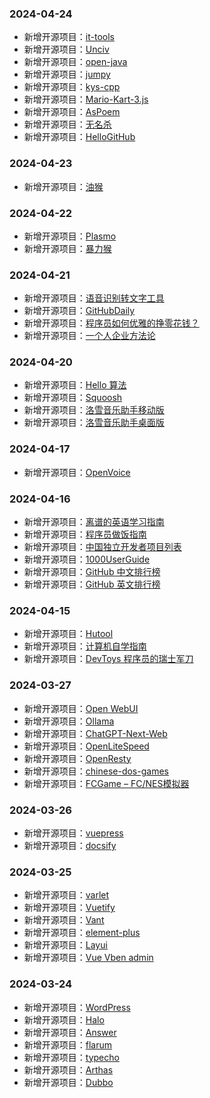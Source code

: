 ### 2024-04-24

* 新增开源项目：[it-tools](https://github.1nav.top/sites/335.html)
* 新增开源项目：[Unciv](https://github.1nav.top/sites/333.html)
* 新增开源项目：[open-java](https://github.1nav.top/sites/332.html)
* 新增开源项目：[jumpy](https://github.1nav.top/sites/329.html)
* 新增开源项目：[kys-cpp](https://github.1nav.top/sites/327.html)
* 新增开源项目：[Mario-Kart-3.js](https://github.1nav.top/sites/324.html)
* 新增开源项目：[AsPoem](https://github.1nav.top/sites/322.html)
* 新增开源项目：[无名杀](https://github.1nav.top/sites/318.html)
* 新增开源项目：[HelloGitHub](https://github.1nav.top/sites/316.html)

### 2024-04-23

* 新增开源项目：[油猴](https://github.1nav.top/sites/310.html)

### 2024-04-22

* 新增开源项目：[Plasmo](https://github.1nav.top/sites/297.html)
* 新增开源项目：[暴力猴](https://github.1nav.top/sites/305.html)

### 2024-04-21
* 新增开源项目：[语音识别转文字工具](https://github.1nav.top/sites/293.html)
* 新增开源项目：[GitHubDaily](https://github.1nav.top/sites/292.html)
* 新增开源项目：[程序员如何优雅的挣零花钱？](https://github.1nav.top/sites/291.html)
* 新增开源项目：[一个人企业方法论](https://github.1nav.top/sites/288.html)

### 2024-04-20

* 新增开源项目：[Hello 算法](https://github.1nav.top/sites/265.html)
* 新增开源项目：[Squoosh](https://github.1nav.top/sites/283.html)
* 新增开源项目：[洛雪音乐助手移动版](https://github.1nav.top/sites/274.html)
* 新增开源项目：[洛雪音乐助手桌面版](https://github.1nav.top/sites/269.html)

### 2024-04-17

* 新增开源项目：[OpenVoice](https://github.1nav.top/sites/259.html)

### 2024-04-16

* 新增开源项目：[离谱的英语学习指南](https://github.1nav.top/sites/256.html)
* 新增开源项目：[程序员做饭指南](https://github.1nav.top/sites/242.html)
* 新增开源项目：[中国独立开发者项目列表](https://github.1nav.top/sites/244.html)
* 新增开源项目：[1000UserGuide](https://github.1nav.top/sites/245.html)
* 新增开源项目：[GitHub 中文排行榜](https://github.1nav.top/sites/248.html)
* 新增开源项目：[GitHub 英文排行榜](https://github.1nav.top/sites/250.html)

### 2024-04-15

* 新增开源项目：[Hutool](https://github.1nav.top/sites/216.html)
* 新增开源项目：[计算机自学指南](https://github.1nav.top/sites/223.html)
* 新增开源项目：[DevToys 程序员的瑞士军刀](https://github.1nav.top/sites/227.html)

### 2024-03-27

* 新增开源项目：[Open WebUI](https://github.1nav.top/sites/206.html)
* 新增开源项目：[Ollama](https://github.1nav.top/sites/201.html)
* 新增开源项目：[ChatGPT-Next-Web](https://github.1nav.top/sites/199.html)
* 新增开源项目：[OpenLiteSpeed](https://github.1nav.top/sites/193.html)
* 新增开源项目：[OpenResty](https://github.1nav.top/sites/186.html)
* 新增开源项目：[chinese-dos-games](https://github.1nav.top/sites/184.html)
* 新增开源项目：[FCGame – FC/NES模拟器](https://github.1nav.top/sites/179.html)

### 2024-03-26

* 新增开源项目：[vuepress](https://github.1nav.top/sites/135.html)
* 新增开源项目：[docsify](https://github.1nav.top/sites/129.html)

### 2024-03-25

* 新增开源项目：[varlet](https://github.1nav.top/sites/114.html)
* 新增开源项目：[Vuetify](https://github.1nav.top/sites/110.html)
* 新增开源项目：[Vant](https://github.1nav.top/sites/106.html)
* 新增开源项目：[element-plus](https://github.1nav.top/sites/101.html)
* 新增开源项目：[Layui](https://github.1nav.top/sites/99.html)
* 新增开源项目：[Vue Vben admin](https://github.1nav.top/sites/96.html)

### 2024-03-24

* 新增开源项目：[WordPress](https://github.1nav.top/sites/56.html)
* 新增开源项目：[Halo](https://github.1nav.top/sites/58.html)
* 新增开源项目：[Answer](https://github.1nav.top/sites/17.html)
* 新增开源项目：[flarum](https://github.1nav.top/sites/52.html)
* 新增开源项目：[typecho](https://github.1nav.top/sites/61.html)
* 新增开源项目：[Arthas](https://github.1nav.top/sites/45.html)
* 新增开源项目：[Dubbo](https://github.1nav.top/sites/72.html)